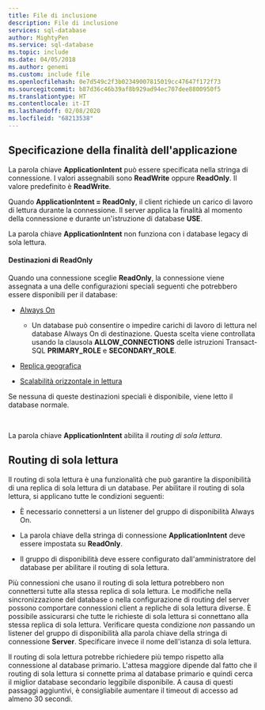 ```yaml
---
title: File di inclusione
description: File di inclusione
services: sql-database
author: MightyPen
ms.service: sql-database
ms.topic: include
ms.date: 04/05/2018
ms.author: genemi
ms.custom: include file
ms.openlocfilehash: 0e7d549c2f3b02349007815019cc47647f172f73
ms.sourcegitcommit: b87d36c46b39af8b929ad94ec707dee8800950f5
ms.translationtype: HT
ms.contentlocale: it-IT
ms.lasthandoff: 02/08/2020
ms.locfileid: "68213538"
---
```

## <a name="specifying-application-intent"></a>Specificazione della finalità dell'applicazione

La parola chiave **ApplicationIntent** può essere specificata nella stringa di connessione. I valori assegnabili sono **ReadWrite** oppure **ReadOnly**. Il valore predefinito è **ReadWrite**.

Quando **ApplicationIntent = ReadOnly**, il client richiede un carico di lavoro di lettura durante la connessione. Il server applica la finalità al momento della connessione e durante un'istruzione di database **USE**.

La parola chiave **ApplicationIntent** non funziona con i database legacy di sola lettura.  


#### <a name="targets-of-readonly"></a>Destinazioni di ReadOnly

Quando una connessione sceglie **ReadOnly**, la connessione viene assegnata a una delle configurazioni speciali seguenti che potrebbero essere disponibili per il database:

- [Always On](~/database-engine/availability-groups/windows/overview-of-always-on-availability-groups-sql-server.md)
    - Un database può consentire o impedire carichi di lavoro di lettura nel database Always On di destinazione. Questa scelta viene controllata usando la clausola **ALLOW_CONNECTIONS** delle istruzioni Transact-SQL **PRIMARY_ROLE** e **SECONDARY_ROLE**.

- [Replica geografica](https://docs.microsoft.com/azure/sql-database/sql-database-geo-replication-overview)

- [Scalabilità orizzontale in lettura](https://docs.microsoft.com/azure/sql-database/sql-database-read-scale-out)

Se nessuna di queste destinazioni speciali è disponibile, viene letto il database normale.

&nbsp;

La parola chiave **ApplicationIntent** abilita il *routing di sola lettura*.


## <a name="read-only-routing"></a>Routing di sola lettura

Il routing di sola lettura è una funzionalità che può garantire la disponibilità di una replica di sola lettura di un database. Per abilitare il routing di sola lettura, si applicano tutte le condizioni seguenti:

- È necessario connettersi a un listener del gruppo di disponibilità Always On.

- La parola chiave della stringa di connessione **ApplicationIntent** deve essere impostata su **ReadOnly**.

- Il gruppo di disponibilità deve essere configurato dall'amministratore del database per abilitare il routing di sola lettura.

Più connessioni che usano il routing di sola lettura potrebbero non connettersi tutte alla stessa replica di sola lettura. Le modifiche nella sincronizzazione del database o nella configurazione di routing del server possono comportare connessioni client a repliche di sola lettura diverse. È possibile assicurarsi che tutte le richieste di sola lettura si connettano alla stessa replica di sola lettura. Verificare questa condizione *non* passando un listener del gruppo di disponibilità alla parola chiave della stringa di connessione **Server**. Specificare invece il nome dell'istanza di sola lettura.

Il routing di sola lettura potrebbe richiedere più tempo rispetto alla connessione al database primario. L'attesa maggiore dipende dal fatto che il routing di sola lettura si connette prima al database primario e quindi cerca il miglior database secondario leggibile disponibile. A causa di questi passaggi aggiuntivi, è consigliabile aumentare il timeout di accesso ad almeno 30 secondi.

